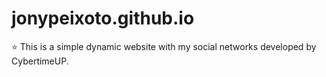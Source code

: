 # jonypeixoto.github.io
⭐ This is a simple dynamic website with my social networks developed by CybertimeUP.
